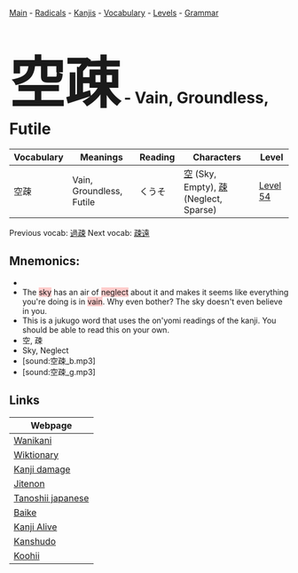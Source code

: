 <style> bigfont {font-size: 100px}</style>
[Main](../README.md) -
[Radicals](../radicals.md) -
[Kanjis](../kanjis.md) -
[Vocabulary](../vocabulary.md) -
[Levels](../levels.md) -
[Grammar](../grammar.md)
# <bigfont> 空疎</bigfont> - Vain, Groundless, Futile 

| Vocabulary | Meanings | Reading | Characters | Level |
| --- | --- | --- | --- | --- |
| 空疎 | Vain, Groundless, Futile | くうそ |  [空](../kanjis/空.md) (Sky, Empty), [疎](../kanjis/疎.md) (Neglect, Sparse) | [Level 54](../levels/wk_level54.md) |

Previous vocab: [過疎](過疎.md) Next vocab: [疎遠](疎遠.md) 

## Mnemonics:

* 
* The <span style="background-color:#ffcccb"> sky</span> has an air of <span style="background-color:#ffcccb"> neglect</span> about it and makes it seems like everything you're doing is in <span style="background-color:#ffcccb"> vain</span>. Why even bother? The sky doesn't even believe in you.
* This is a jukugo word that uses the on'yomi readings of the kanji. You should be able to read this on your own.
* 空, 疎
* Sky, Neglect
* [sound:空疎_b.mp3]
* [sound:空疎_g.mp3]


## Links 

| Webpage |
| --- |
| [Wanikani          ](https://www.wanikani.com/kanji/空疎) |
| [Wiktionary        ](https://en.wiktionary.org/wiki/空疎) |
| [Kanji damage      ](http://www.kanjidamage.com/kanji/search?utf8=✓&q=空疎) |
| [Jitenon           ](https://jitenon.com/kanji/空疎) |
| [Tanoshii japanese ](https://www.tanoshiijapanese.com/dictionary/kanji.cfm?k=空疎) |
| [Baike             ](https://baike.baidu.com/item/空疎) |
| [Kanji Alive       ](https://app.kanjialive.com/空疎) |
| [Kanshudo          ](https://www.kanshudo.com/searchmn?q=空疎) |
| [Koohii            ](https://kanji.koohii.com/study/kanji/空疎) |
